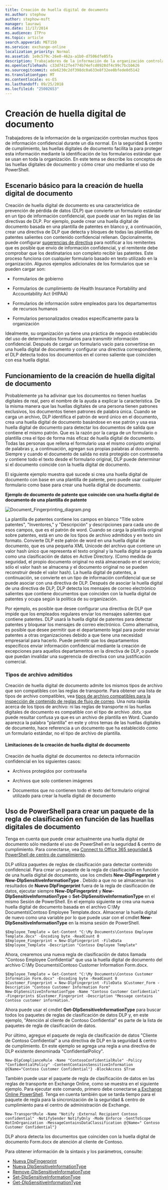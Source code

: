 ```yaml
---
title: Creación de huella digital de documento
ms.author: stephow
author: stephow-msft
manager: laurawi
ms.date: 11/17/2014
ms.audience: ITPro
ms.topic: article
search.appverid: MET150
ms.service: exchange-online
localization_priority: Normal
ms.assetid: 1e0c579c-26e0-462a-a1b0-d7506dfe05fa
description: Trabajadores de la información de la organización controlan muchos tipos de información confidencial durante un día normal. Creación de huella digital de documento facilita proteger esta información mediante la identificación de los formularios estándar que se usan en toda la organización. En este tema se describe los conceptos de las huellas digitales de documento y cómo crear uno mediante el uso de PowerShell.
ms.openlocfilehash: c33d7412fe4774b74efcd0928df4c99c7bcbb626
ms.sourcegitcommit: ede6230c2df398dc0a633e8f32ee0bfede0d5142
ms.translationtype: MT
ms.contentlocale: es-ES
ms.lasthandoff: 09/25/2018
ms.locfileid: "25002653"
---
```

# <a name="document-fingerprinting"></a>Creación de huella digital de documento

Trabajadores de la información de la organización controlan muchos tipos de información confidencial durante un día normal. En la seguridad &amp; centro de cumplimiento, las huellas digitales de documento facilita la para proteger esta información mediante la identificación de los formularios estándar que se usan en toda la organización. En este tema se describe los conceptos de las huellas digitales de documento y cómo crear uno mediante el uso de PowerShell.
  
## <a name="basic-scenario-for-document-fingerprinting"></a>Escenario básico para la creación de huella digital de documento

Creación de huella digital de documento es una característica de prevención de pérdida de datos (DLP) que convierte un formulario estándar en un tipo de información confidencial, que puede usar en las reglas de las directivas de DLP. Por ejemplo, puede crear una huella digital de documento basada en una plantilla de patentes en blanco y, a continuación, crear una directiva de DLP que detecta y bloques de todas las plantillas de patentes salientes con contenido confidencial rellenan. Opcionalmente, puede configurar [sugerencias de directiva](use-notifications-and-policy-tips.md) para notificar a los remitentes que es posible que envío de información confidencial, y el remitente debe comprobar que los destinatarios son completo recibir las patentes. Este proceso funciona con cualquier formulario basado en texto utilizado en la organización. Algunos ejemplos adicionales de los formularios que se pueden cargar son: 
  
- Formularios de gobierno
    
- Formularios de cumplimiento de Health Insurance Portability and Accountability Act (HIPAA)
    
- Formularios de información sobre empleados para los departamentos de recursos humanos
    
- Formularios personalizados creados específicamente para la organización
    
Idealmente, su organización ya tiene una práctica de negocio establecido del uso de determinados formularios para transmitir información confidencial. Después de cargar un formulario vacío para convertirse en una huella digital de documento y configurar una directiva correspondiente, el DLP detecta todos los documentos en el correo saliente que coinciden con esa huella digital.
  
## <a name="how-document-fingerprinting-works"></a>Funcionamiento de la creación de huella digital de documento

Probablemente ya ha adivinar que los documentos no tienen huellas digitales de real, pero el nombre de la ayuda a explicar la característica. De la misma manera que las huellas digitales de una persona tienen patrones exclusivos, los documentos tienen patrones de palabra única. Cuando se carga un archivo, DLP identifica el patrón de word único en el documento, crea una huella digital de documento basándose en ese patrón y usa esa huella digital de documento para detectar los documentos de salida que contiene el mismo patrón. Que es la razón por la carga de un formulario o plantilla crea el tipo de forma más eficaz de huella digital de documento. Todas las personas que rellena el formulario usa el mismo conjunto original de palabras y, a continuación, agregan sus propias palabras al documento. Siempre y cuando el documento de salida no está protegido con contraseña y contiene todo el texto desde el formulario original, DLP puede determinar si el documento coincide con la huella digital de documento.
  
El siguiente ejemplo muestra qué sucede si crea una huella digital de documento con base en una plantilla de patente, pero puede usar cualquier formulario como base para crear una huella digital de documento.
  
**Ejemplo de documento de patente que coincide con una huella digital de documento de una plantilla de patente**

![Document_Fingerprinting_diagram.png](media/Document_Fingerprinting_diagram.png)
  
La plantilla de patentes contiene los campos en blanco "Title sobre patentes", "Inventores," y "Descripción" y descripciones para cada uno de esos campos, que es el patrón de word. Cuando se carga la plantilla original sobre patentes, está en uno de los tipos de archivo admitidos y en texto sin formato. Convierte DLP este patrón de word en una huella digital de documento, que es una pequeña XML Unicode del archivo que contiene un valor hash único que representa el texto original y la huella digital se guarda como una clasificación de datos en Active Directory. (Como medida de seguridad, el propio documento original no está almacenado en el servicio; sólo el valor hash se almacena y el documento original no se pueden reconstruir desde el valor hash). La huella digital de patentes, a continuación, se convierte en un tipo de información confidencial que se puede asociar con una directiva de DLP. Después de asociar la huella digital de una directiva de DLP, DLP detecta los mensajes de correo electrónico salientes que contiene documentos que coinciden con la huella digital de patentes y ocupa según la política de su organización. 

Por ejemplo, es posible que desee configurar una directiva de DLP que impide que los empleados regulares enviar los mensajes salientes que contiene patentes. DLP usará la huella digital de patentes para detectar patentes y bloquear los mensajes de correo electrónico. Como alternativa, es posible que desee permitir que el departamento legal para poder enviar patentes a otras organizaciones debido a que tiene una necesidad empresarial para hacerlo. Puede permitir que los departamentos específicos enviar información confidencial mediante la creación de excepciones para aquellos departamentos en la directiva de DLP, o puede que puedan invalidar una sugerencia de directiva con una justificación comercial.
  
### <a name="supported-file-types"></a>Tipos de archivo admitidos

Creación de huella digital de documento admite los mismos tipos de archivo que son compatibles con las reglas de transporte. Para obtener una lista de tipos de archivo compatibles, vea [tipos de archivo compatibles para la inspección de contenido de reglas de flujo de correo](https://docs.microsoft.com/en-us/exchange/security-and-compliance/mail-flow-rules/inspect-message-attachments#supported-file-types-for-mail-flow-rule-content-inspection). Una nota rápida acerca de los tipos de archivo: ni las reglas de transporte ni las huellas digitales de documento es compatible con el tipo de archivo .dotx, que puede resultar confusa ya que es un archivo de plantilla en Word. Cuando aparezca la palabra "plantilla" en este y otros temas de las huellas digitales de documento, hace referencia a un documento que ha establecido como un formulario estándar, no el tipo de archivo de plantilla.
  
#### <a name="limitations-of-document-fingerprinting"></a>Limitaciones de la creación de huella digital de documento

Creación de huella digital de documentos no detecta información confidencial en los siguientes casos:
  
- Archivos protegidos por contraseña
    
- Archivos que solo contienen imágenes
    
- Documentos que no contienen todo el texto del formulario original utilizado para crear la huella digital de documento
    
## <a name="use-powershell-to-create-a-classification-rule-package-based-on-document-fingerprinting"></a>Uso de PowerShell para crear un paquete de la regla de clasificación en función de las huellas digitales de documento

Tenga en cuenta que puede crear actualmente una huella digital de documento sólo mediante el uso de PowerShell en la seguridad &amp; centro de cumplimiento. Para conectarse, vea [Connect to Office 365 seguridad & PowerShell de centro de cumplimiento](https://docs.microsoft.com/en-us/powershell/exchange/office-365-scc/connect-to-scc-powershell/connect-to-scc-powershell).

DLP utiliza paquetes de reglas de clasificación para detectar contenido confidencial. Para crear un paquete de la regla de clasificación en función de una huella digital de documento, use los cmdlets **New-DlpFingerprint** y **New-DlpSensitiveInformationType** . Debido a que no se almacenan los resultados de **Nuevo DlpFingerprint** fuera de la regla de clasificación de datos, ejecutar siempre **New-DlpFingerprint** y **New-DlpSensitiveInformationType** o **Set-DlpSensitiveInformationType** en el mismo Sesión de PowerShell. En el ejemplo siguiente se crea una nueva huella digital de documento basada en el archivo C:\My Documents\Contoso Employee Template.docx. Almacenar la huella digital de nuevo como una variable por lo que puede usar con el cmdlet **New-DlpSensitiveInformationType** en la misma sesión de PowerShell. 
  
```
$Employee_Template = Get-Content "C:\My Documents\Contoso Employee Template.docx" -Encoding byte -ReadCount 0
$Employee_Fingerprint = New-DlpFingerprint -FileData $Employee_Template -Description "Contoso Employee Template"
```

Ahora, crearemos una nueva regla de clasificación de datos llamada "Contoso Employee Confidential" que usa la huella digital de documento del archivo C:\My Documents\Contoso Customer Information Form.docx.
  
```
$Employee_Template = Get-Content "C:\My Documents\Contoso Customer Information Form.docx" -Encoding byte -ReadCount 0
$Customer_Fingerprint = New-DlpFingerprint -FileData $Customer_Form -Description "Contoso Customer Information Form"
New-DlpSensitiveInformationType -Name "Contoso Customer Confidential" -Fingerprints $Customer_Fingerprint -Description "Message contains Contoso customer information." 
```

Ahora puede usar el cmdlet **Get-DlpSensitiveInformationType** para buscar todos los paquetes de reglas de clasificación de datos DLP y, en este ejemplo, "Atención al cliente de Contoso Confidential" es parte de la lista de paquetes de regla de clasificación de datos. 
  
Por último, agregue el paquete de regla de clasificación de datos "Cliente de Contoso Confidential" a una directiva de DLP en la seguridad &amp; centro de cumplimiento. En este ejemplo se agrega una regla a una directiva de DLP existente denominada "ConfidentialPolicy".

```
New-DlpComplianceRule -Name "ContosoConfidentialRule" -Policy "ConfidentialPolicy" -ContentContainsSensitiveInformation @{Name="Contoso Customer Confidential"} -BlockAccess $True
```

También puede usar el paquete de regla de clasificación de datos en las reglas de transporte en Exchange Online, como se muestra en el siguiente ejemplo. Para ejecutar este comando, primero debe conectarse [a Exchange Online PowerShell](https://docs.microsoft.com/en-us/powershell/exchange/exchange-online/connect-to-exchange-online-powershell/connect-to-exchange-online-powershell). Tenga en cuenta también que se tarda tiempo para el paquete de regla para la sincronización de la seguridad &amp; centro de cumplimiento para el centro de administración de Exchange.
  
```
New-TransportRule -Name "Notify :External Recipient Contoso confidential" -NotifySender NotifyOnly -Mode Enforce -SentToScope NotInOrganization -MessageContainsDataClassification @{Name=" Contoso Customer Confidential"}

```

DLP ahora detecta los documentos que coinciden con la huella digital de documento Form.docx de atención al cliente de Contoso.
  
Para obtener información de la sintaxis y los parámetros, consulte:

- [Nueva DlpFingerprint](https://docs.microsoft.com/powershell/module/exchange/policy-and-compliance-dlp/New-DlpFingerprint)
- [Nueva DlpSensitiveInformationType](https://docs.microsoft.com/powershell/module/exchange/policy-and-compliance-dlp/New-DlpSensitiveInformationType)
- [Remove-DlpSensitiveInformationType](https://docs.microsoft.com/powershell/module/exchange/policy-and-compliance-dlp/Remove-DlpSensitiveInformationType)
- [Set-DlpSensitiveInformationType](https://docs.microsoft.com/powershell/module/exchange/policy-and-compliance-dlp/Set-DlpSensitiveInformationType)
- [Get-DlpSensitiveInformationType](https://docs.microsoft.com/powershell/module/exchange/policy-and-compliance-dlp/Get-DlpSensitiveInformationType)
